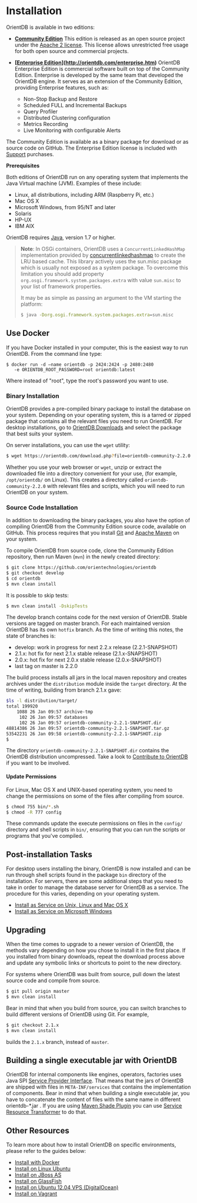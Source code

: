 <!-- proofread 2015-12-10 SAM -->
# Installation

OrientDB is available in two editions:

- **[Community Edition](http://orientdb.com/orientdb/)** This edition is released as an open source project under the [Apache 2 license](http://www.apache.org/licenses/LICENSE-2.0.html). This license allows unrestricted free usage for both open source and commercial projects.

- **[[Enterprise Edition](http://orientdb.com/orientdb-enterprise/)](http://orientdb.com/enterprise.htm)** OrientDB Enterprise Edition is commercial software built on top of the Community Edition. Enterprise is developed by the same team that developed the OrientDB engine. It serves as an extension of the Community Edition, providing Enterprise features, such as:

    - Non-Stop Backup and Restore
    - Scheduled FULL and Incremental Backups
    - Query Profiler
    - Distributed Clustering configuration
    - Metrics Recording
    - Live Monitoring with configurable Alerts


The Community Edition is available as a binary package for download or as source code on GitHub.  The Enterprise Edition license is included with [Support](http://orientdb.com/support/) purchases.


**Prerequisites**

Both editions of OrientDB run on any operating system that implements the Java Virtual machine (JVM).  Examples of these include:

- Linux, all distributions, including ARM (Raspberry Pi, etc.)
- Mac OS X
- Microsoft Windows, from 95/NT and later
- Solaris
- HP-UX
- IBM AIX

OrientDB requires [Java](http://www.java.com/en/download), version 1.7 or higher.


>**Note**: In OSGi containers, OrientDB uses a `ConcurrentLinkedHashMap` implementation provided by [concurrentlinkedhashmap](https://code.google.com/p/concurrentlinkedhashmap/) to create the LRU based cache. This library actively uses the sun.misc package which is usually not exposed as a system package. To overcome this limitation you should add property `org.osgi.framework.system.packages.extra` with value `sun.misc` to your list of framework properties.
>
>It may be as simple as passing an argument to the VM starting the platform:
>
>```sh
>$ java -Dorg.osgi.framework.system.packages.extra=sun.misc
>```

## Use Docker

If you have Docker installed in your computer, this is the easiest way to run OrientDB. From the command line type:

    $ docker run -d –name orientdb -p 2424:2424 -p 2480:2480
       -e ORIENTDB_ROOT_PASSWORD=root orientdb:latest

Where instead of "root", type the root's password you want to use.


### Binary Installation

OrientDB provides a pre-compiled binary package to install the database on your system.  Depending on your operating system, this is a tarred or zipped package that contains all the relevant files you need to run OrientDB. For desktop installations, go to [OrientDB Downloads](http://orientdb.com/download/) and select the package that best suits your system.

On server installations, you can use the `wget` utility:

```sh
$ wget https://orientdb.com/download.php?file=orientdb-community-2.2.0.tar.gz
```

Whether you use your web browser or `wget`, unzip or extract the downloaded file into a directory convenient for your use, (for example, `/opt/orientdb/` on Linux).  This creates a directory called `orientdb-community-2.2.0` with relevant files and scripts, which you will need to run OrientDB on your system.

### Source Code Installation

In addition to downloading the binary packages, you also have the option of compiling OrientDB from the Community Edition source code, available on GitHub.  This process requires that you install [Git](http://www.git-scm.com/) and [Apache Maven](https://maven.apache.org/) on your system.

To compile OrientDB from source code, clone the Community Edition repository, then run Maven (`mvn`) in the newly created directory:

```sh
$ git clone https://github.com/orientechnologies/orientdb
$ git checkout develop
$ cd orientdb
$ mvn clean install
```

It is possible to skip tests:
```sh
$ mvn clean install -DskipTests
```

The develop branch contains code for the next version of OrientDB. Stable versions are tagged on master branch.
For each maintained version OrientDB has its own `hotfix` branch.
As the time of writing this notes, the state of branches is:

* develop: work in progress for next 2.2.x release (2.2.1-SNAPSHOT)
* 2.1.x: hot fix for next 2.1.x stable release (2.1.x-SNAPSHOT)
* 2.0.x: hot fix for next 2.0.x stable release (2.0.x-SNAPSHOT)
* last tag on master is 2.2.0

The build process installs all jars in the local maven repository and creates archives under the `distribution` module inside the `target` directory. At the time of writing, building from branch 2.1.x gave:
```sh
$ls -l distribution/target/
total 199920
    1088 26 Jan 09:57 archive-tmp
     102 26 Jan 09:57 databases
     102 26 Jan 09:57 orientdb-community-2.2.1-SNAPSHOT.dir
48814386 26 Jan 09:57 orientdb-community-2.2.1-SNAPSHOT.tar.gz
53542231 26 Jan 09:58 orientdb-community-2.2.1-SNAPSHOT.zip
$
```
The directory `orientdb-community-2.2.1-SNAPSHOT.dir` contains the OrientDB distribution uncompressed.
Take a look to [Contribute to OrientDB](Contribute-to-OrientDB.md) if you want to be involved.


#### Update Permissions

For Linux, Mac OS X and UNIX-based operating system, you need to change the permissions on  some of the files after compiling from source.

```sh
$ chmod 755 bin/*.sh
$ chmod -R 777 config
```

These commands update the execute permissions on files in the `config/` directory and shell scripts in `bin/`, ensuring that you can run the scripts or programs that you've compiled.

## Post-installation Tasks

For desktop users installing the binary, OrientDB is now installed and can be run through shell scripts found in the package `bin` directory of the installation.  For servers, there are some additional steps that you need to take in order to manage the database server for OrientDB as a service.  The procedure for this varies, depending on your operating system.

- [Install as Service on Unix, Linux and Mac OS X](Unix-Service.md)
- [Install as Service on Microsoft Windows](Windows-Service.md)

## Upgrading

When the time comes to upgrade to a newer version of OrientDB, the methods vary depending on how you chose to install it in the first place.  If you installed from binary downloads, repeat the download process above and update any symbolic links or shortcuts to point to the new directory.

For systems where OrientDB was built from source, pull down the latest source code and compile from source.

```sh
$ git pull origin master
$ mvn clean install
```

Bear in mind that when you build from source, you can switch branches to build different versions of OrientDB using Git.  For example,

```sh
$ git checkout 2.1.x
$ mvn clean install
```

builds the `2.1.x` branch, instead of `master`.

## Building a single executable jar with OrientDB

OrientDB for internal components like engines, operators, factories uses Java SPI [Service Provider Interface](https://docs.oracle.com/javase/tutorial/ext/basics/spi.html). That means that the jars of OrientDB are shipped with files in `META-INF/services` that contains the implementation of components. Bear in mind that when building a single executable jar, you have to concatenate the content of files with the same name in different orientdb-*.jar . If you are using [Maven Shade Plugin](https://maven.apache.org/plugins/maven-shade-plugin/) you can use [Service Resource Transformer](https://maven.apache.org/plugins/maven-shade-plugin/examples/resource-transformers.html#ServicesResourceTransformer) to do that.

## Other Resources

To learn more about how to install OrientDB on specific environments, please refer to the guides below:

- [Install with Docker](Docker-Home.md)
- [Install on Linux Ubuntu](http://famvdploeg.com/blog/2013/01/setting-up-an-orientdb-server-on-ubuntu/)
- [Install on JBoss AS](http://team.ops4j.org/wiki/display/ORIENT/Installation+on+JBoss+AS)
- [Install on GlassFish](http://team.ops4j.org/wiki/display/ORIENT/Installation+on+GlassFish)
- [Install on Ubuntu 12.04 VPS (DigitalOcean)](https://www.digitalocean.com/community/articles/how-to-install-and-use-orientdb-on-an-ubuntu-12-04-vps)
- [Install on Vagrant](https://bitbucket.org/nuspy/vagrant-orientdb-with-tinkerpop/overview)
